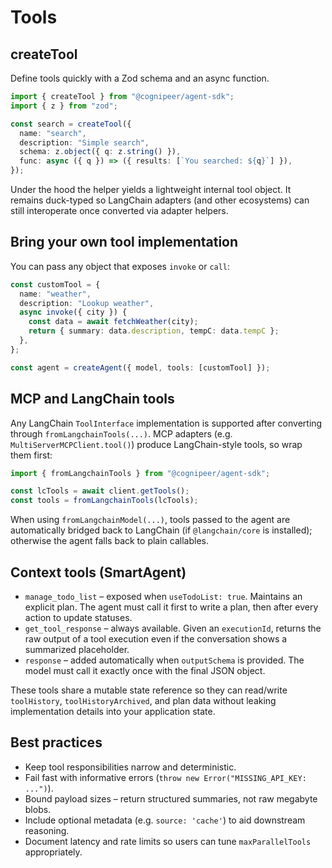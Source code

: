 
# Tools

## createTool

Define tools quickly with a Zod schema and an async function.

```ts
import { createTool } from "@cognipeer/agent-sdk";
import { z } from "zod";

const search = createTool({
  name: "search",
  description: "Simple search",
  schema: z.object({ q: z.string() }),
  func: async ({ q }) => ({ results: [`You searched: ${q}`] }),
});
```

Under the hood the helper yields a lightweight internal tool object. It remains duck-typed so LangChain adapters (and other ecosystems) can still interoperate once converted via adapter helpers.

## Bring your own tool implementation

You can pass any object that exposes `invoke` or `call`:

```ts
const customTool = {
  name: "weather",
  description: "Lookup weather",
  async invoke({ city }) {
    const data = await fetchWeather(city);
    return { summary: data.description, tempC: data.tempC };
  },
};

const agent = createAgent({ model, tools: [customTool] });
```

## MCP and LangChain tools

Any LangChain `ToolInterface` implementation is supported after converting through `fromLangchainTools(...)`. MCP adapters (e.g. `MultiServerMCPClient.tool()`) produce LangChain-style tools, so wrap them first:

```ts
import { fromLangchainTools } from "@cognipeer/agent-sdk";

const lcTools = await client.getTools();
const tools = fromLangchainTools(lcTools);
```

When using `fromLangchainModel(...)`, tools passed to the agent are automatically bridged back to LangChain (if `@langchain/core` is installed); otherwise the agent falls back to plain callables.

## Context tools (SmartAgent)
- `manage_todo_list` – exposed when `useTodoList: true`. Maintains an explicit plan. The agent must call it first to write a plan, then after every action to update statuses.
- `get_tool_response` – always available. Given an `executionId`, returns the raw output of a tool execution even if the conversation shows a summarized placeholder.
- `response` – added automatically when `outputSchema` is provided. The model must call it exactly once with the final JSON object.

These tools share a mutable state reference so they can read/write `toolHistory`, `toolHistoryArchived`, and plan data without leaking implementation details into your application state.

## Best practices

- Keep tool responsibilities narrow and deterministic.
- Fail fast with informative errors (`throw new Error("MISSING_API_KEY: ...")`).
- Bound payload sizes – return structured summaries, not raw megabyte blobs.
- Include optional metadata (e.g. `source: 'cache'`) to aid downstream reasoning.
- Document latency and rate limits so users can tune `maxParallelTools` appropriately.
